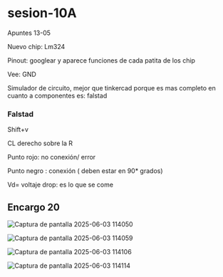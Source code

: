 # sesion-10A

Apuntes 13-05

Nuevo chip: Lm324

Pinout: googlear y aparece funciones de cada patita de los chip 

Vee: GND 

Simulador de circuito, mejor que tinkercad porque es mas completo en cuanto a componentes es: falstad

### Falstad

Shift+v

CL derecho sobre la R 

Punto rojo: no conexión/ error 

Punto negro : conexión ( deben estar en 90* grados)

Vd= voltaje drop: es lo que se come 

## Encargo 20

![Captura de pantalla 2025-06-03 114050](https://github.com/user-attachments/assets/e0c2ad0c-a7b4-4ceb-92af-d37895940ada)

![Captura de pantalla 2025-06-03 114059](https://github.com/user-attachments/assets/fee2a03a-ff65-4262-98df-aecdc5975a60)

![Captura de pantalla 2025-06-03 114106](https://github.com/user-attachments/assets/f9e6698f-baf7-4f29-8734-2d32cf8190c9)

![Captura de pantalla 2025-06-03 114114](https://github.com/user-attachments/assets/6b857687-e94c-43b2-98e2-069b5b2bd505)






